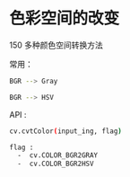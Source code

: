
# 色彩空间的改变

150 多种颜色空间转换方法

常用：

```bash
BGR --> Gray

BGR --> HSV
```

API :

```bash
cv.cvtColor(input_ing, flag)

flag :
  -  cv.COLOR_BGR2GRAY
  -  cv.COLOR_BGR2HSV
```
